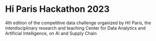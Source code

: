 # Hi Paris Hackathon 2023
 4th edition of the competitive data challenge organized by Hi! Paris, the interdisciplinary research and teaching Center for Data Analytics and Artificial Intelligence, on AI and Supply Chain
